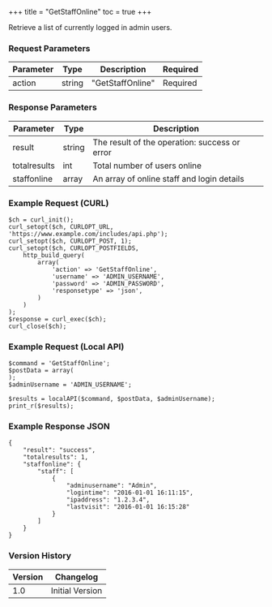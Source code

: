 +++
title = "GetStaffOnline"
toc = true
+++

Retrieve a list of currently logged in admin users.

### Request Parameters

| Parameter | Type | Description | Required |
| --------- | ---- | ----------- | -------- |
| action | string | "GetStaffOnline" | Required |

### Response Parameters

| Parameter | Type | Description |
| --------- | ---- | ----------- |
| result | string | The result of the operation: success or error |
| totalresults | int | Total number of users online |
| staffonline | array | An array of online staff and login details |


### Example Request (CURL)

```
$ch = curl_init();
curl_setopt($ch, CURLOPT_URL, 'https://www.example.com/includes/api.php');
curl_setopt($ch, CURLOPT_POST, 1);
curl_setopt($ch, CURLOPT_POSTFIELDS,
    http_build_query(
        array(
            'action' => 'GetStaffOnline',
            'username' => 'ADMIN_USERNAME',
            'password' => 'ADMIN_PASSWORD',
            'responsetype' => 'json',
        )
    )
);
$response = curl_exec($ch);
curl_close($ch);
```


### Example Request (Local API)

```
$command = 'GetStaffOnline';
$postData = array(
);
$adminUsername = 'ADMIN_USERNAME';

$results = localAPI($command, $postData, $adminUsername);
print_r($results);
```


### Example Response JSON

```
{
    "result": "success",
    "totalresults": 1,
    "staffonline": {
        "staff": [
            {
                "adminusername": "Admin",
                "logintime": "2016-01-01 16:11:15",
                "ipaddress": "1.2.3.4",
                "lastvisit": "2016-01-01 16:15:28"
            }
        ]
    }
}
```


### Version History

| Version | Changelog |
| ------- | --------- |
| 1.0 | Initial Version |
